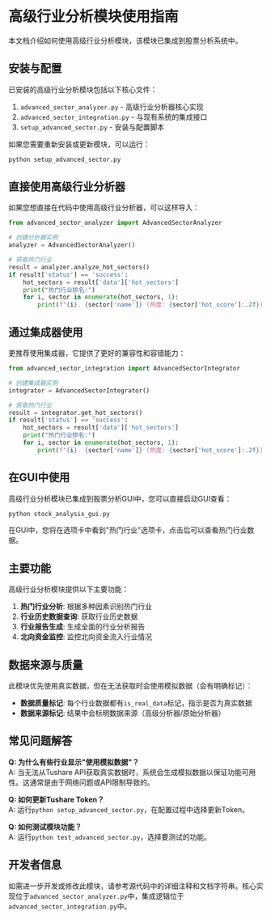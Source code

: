 # 高级行业分析模块使用指南

本文档介绍如何使用高级行业分析模块，该模块已集成到股票分析系统中。

## 安装与配置

已安装的高级行业分析模块包括以下核心文件：

1. `advanced_sector_analyzer.py` - 高级行业分析器核心实现
2. `advanced_sector_integration.py` - 与现有系统的集成接口
3. `setup_advanced_sector.py` - 安装与配置脚本

如果您需要重新安装或更新模块，可以运行：

```bash
python setup_advanced_sector.py
```

## 直接使用高级行业分析器

如果您想直接在代码中使用高级行业分析器，可以这样导入：

```python
from advanced_sector_analyzer import AdvancedSectorAnalyzer

# 创建分析器实例
analyzer = AdvancedSectorAnalyzer()

# 获取热门行业
result = analyzer.analyze_hot_sectors()
if result['status'] == 'success':
    hot_sectors = result['data']['hot_sectors']
    print("热门行业排名:")
    for i, sector in enumerate(hot_sectors, 1):
        print(f"{i}. {sector['name']} (热度: {sector['hot_score']:.2f})")
```

## 通过集成器使用

更推荐使用集成器，它提供了更好的兼容性和容错能力：

```python
from advanced_sector_integration import AdvancedSectorIntegrator

# 创建集成器实例
integrator = AdvancedSectorIntegrator()

# 获取热门行业
result = integrator.get_hot_sectors()
if result['status'] == 'success':
    hot_sectors = result['data']['hot_sectors']
    print("热门行业排名:")
    for i, sector in enumerate(hot_sectors, 1):
        print(f"{i}. {sector['name']} (热度: {sector['hot_score']:.2f})")
```

## 在GUI中使用

高级行业分析模块已集成到股票分析GUI中，您可以直接启动GUI查看：

```bash
python stock_analysis_gui.py
```

在GUI中，您将在选项卡中看到"热门行业"选项卡，点击后可以查看热门行业数据。

## 主要功能

高级行业分析模块提供以下主要功能：

1. **热门行业分析**: 根据多种因素识别热门行业
2. **行业历史数据查询**: 获取行业历史数据
3. **行业报告生成**: 生成全面的行业分析报告
4. **北向资金监控**: 监控北向资金流入行业情况

## 数据来源与质量

此模块优先使用真实数据，但在无法获取时会使用模拟数据（会有明确标记）：

- **数据质量标记**: 每个行业数据都有`is_real_data`标记，指示是否为真实数据
- **数据来源标记**: 结果中会标明数据来源（高级分析器/原始分析器）

## 常见问题解答

**Q: 为什么有些行业显示"使用模拟数据"？**  
A: 当无法从Tushare API获取真实数据时，系统会生成模拟数据以保证功能可用性。这通常是由于网络问题或API限制导致的。

**Q: 如何更新Tushare Token？**  
A: 运行`python setup_advanced_sector.py`，在配置过程中选择更新Token。

**Q: 如何测试模块功能？**  
A: 运行`python test_advanced_sector.py`，选择要测试的功能。

## 开发者信息

如需进一步开发或修改此模块，请参考源代码中的详细注释和文档字符串。核心实现位于`advanced_sector_analyzer.py`中，集成逻辑位于`advanced_sector_integration.py`中。 
